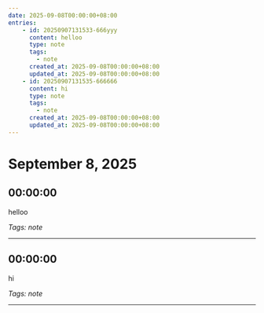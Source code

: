 ```yaml
---
date: 2025-09-08T00:00:00+08:00
entries:
    - id: 20250907131533-666yyy
      content: helloo
      type: note
      tags:
        - note
      created_at: 2025-09-08T00:00:00+08:00
      updated_at: 2025-09-08T00:00:00+08:00
    - id: 20250907131535-666666
      content: hi
      type: note
      tags:
        - note
      created_at: 2025-09-08T00:00:00+08:00
      updated_at: 2025-09-08T00:00:00+08:00
---
```


# September 8, 2025

## 00:00:00

helloo

*Tags: note*

---

## 00:00:00

hi

*Tags: note*

---

